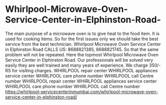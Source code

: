 # Whirlpool-Microwave-Oven-Service-Center-in-Elphinston-Road-
  The main purpose of a microwave oven is to give heat to the food item. It is used for cooking items. So for the first issues only we should take the best service from the best technician. Whirlpool Microwave Oven Service Center in Elphinston Road CALLS US: 8688821385, 8688821745. So that the same problem will not be repeated. Here the topmost Whirlpool Microwave Oven Service Center in Elphinston Road. Our professionals will be solved very easily they are well trained and many years of experience. We charge 350/-RS for visiting charges. WHIRLPOOL    repair center WHIRLPOOL    appliances service center   WHIRLPOOL    care phone number WHIRLPOOL    call Centre number WHIRLPOOL    repair center WHIRLPOOL    appliances service center   WHIRLPOOL    care phone number WHIRLPOOL    call Centre number   https://whirlpool-servicecenterinmumbai.com/whirlpool-microwave-oven-service-center-in-elphinston-road/
